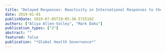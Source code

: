 ```yaml
---
title: "Delayed Responses: Reactivity in International Responses to the Ebola and Zika Crises."
date: 2019-01-01
publishDate: 2019-07-05T19:05:38.572510Z
authors: ["Aliya Allen-Valley", "Mark Daku"]
publication_types: ["2"]
abstract: ""
featured: false
publication: "*Global Health Governance*"
---
```


